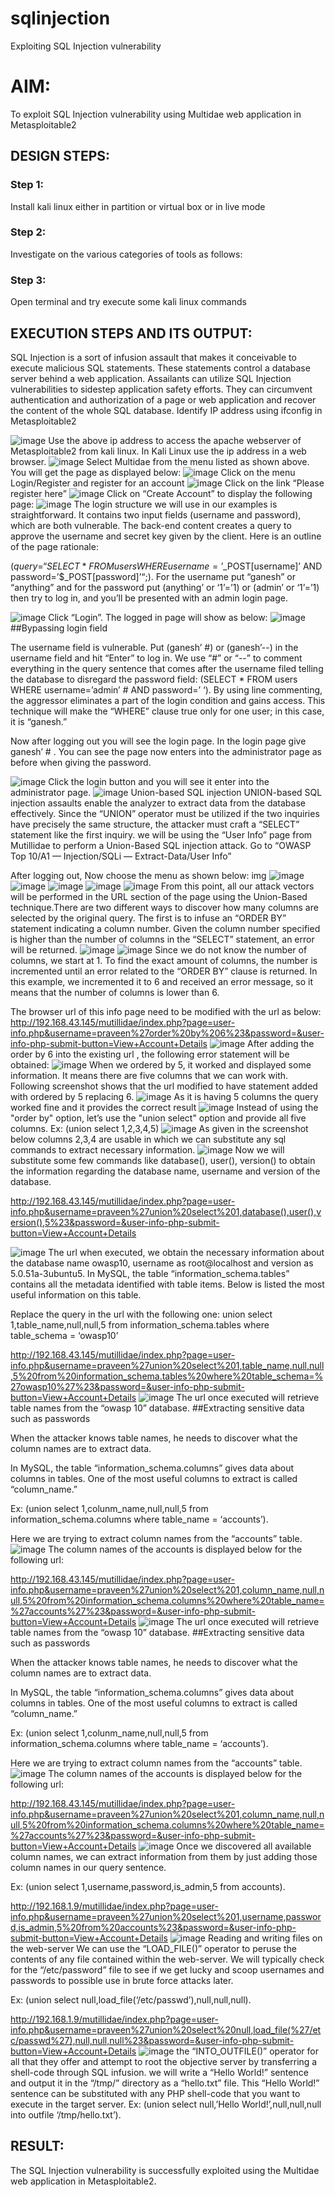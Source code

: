 # sqlinjection
Exploiting SQL Injection vulnerability

# AIM:
To exploit SQL Injection vulnerability using Multidae web application in Metasploitable2

## DESIGN STEPS:

### Step 1:

Install kali linux either in partition or virtual box or in live mode


### Step 2:

Investigate on the various categories of tools as follows:

### Step 3:

Open terminal and try execute some kali linux commands

## EXECUTION STEPS AND ITS OUTPUT:
SQL Injection is a sort of infusion assault that makes it conceivable to execute malicious SQL statements. These statements control a database server behind a web application. Assailants can utilize SQL Injection vulnerabilities to sidestep application safety efforts. They can circumvent authentication and authorization of a page or web application and recover the content of the whole SQL database. Identify IP address using ifconfig in Metasploitable2

![image](https://github.com/1808charitha/sqlinjection/assets/132996838/fcff12b8-2fac-4c61-b1bc-e92d5bb0be95)
Use the above ip address to access the apache webserver of Metasploitable2 from kali linux. In Kali Linux use the ip address in a web browser. 
![image](https://github.com/1808charitha/sqlinjection/assets/132996838/b76879fa-4a43-4d8f-b16f-4f2f31159979)
Select Multidae from the menu listed as shown above. You will get the page as displayed below:
![image](https://github.com/1808charitha/sqlinjection/assets/132996838/c1280ee0-adad-409e-bc71-7d79e99df9a1)
Click on the menu Login/Register and register for an account
![image](https://github.com/1808charitha/sqlinjection/assets/132996838/342afadd-8209-41ee-b110-955d18d1f9dd)
Click on the link “Please register here”
![image](https://github.com/1808charitha/sqlinjection/assets/132996838/e44d8f2a-58a7-41cd-aa87-44104c4f9b6c)
Click on “Create Account” to display the following page:
![image](https://github.com/1808charitha/sqlinjection/assets/132996838/4b4feb62-6691-4265-bb47-c639720bb930)
The login structure we will use in our examples is straightforward. It contains two input fields (username and password), which are both vulnerable. The back-end content creates a query to approve the username and secret key given by the client. Here is an outline of the page rationale:

($query = “SELECT * FROM users WHERE username=’$_POST[username]’ AND password=’$_POST[password]’“;). For the username put “ganesh” or “anything” and for the password put (anything’ or ‘1’=’1) or (admin’ or ‘1’=’1) then try to log in, and you’ll be presented with an admin login page.

![image](https://github.com/1808charitha/sqlinjection/assets/132996838/ade3a828-92d0-4f6d-94e4-00fad6808a6b)
Click “Login”. The logged in page will show as below:
![image](https://github.com/1808charitha/sqlinjection/assets/132996838/5950938d-b720-410e-ba3f-eef14b065fdc)
##Bypassing login field

The username field is vulnerable. Put (ganesh’ #) or (ganesh’--) in the username field and hit “Enter” to log in. We use “#” or “--” to comment everything in the query sentence that comes after the username filed telling the database to disregard the password field: (SELECT * FROM users WHERE username=’admin’ # AND password=’ ‘). By using line commenting, the aggressor eliminates a part of the login condition and gains access. This technique will make the “WHERE” clause true only for one user; in this case, it is “ganesh.”

Now after logging out you will see the login page. In the login page give ganesh’ # . You can see the page now enters into the administrator page as before when giving the password.

![image](https://github.com/1808charitha/sqlinjection/assets/132996838/eb69f220-af20-4bd3-aac9-45731f6623ba)
Click the login button and you will see it enter into the administrator page.
![image](https://github.com/1808charitha/sqlinjection/assets/132996838/58ea7d70-1a83-4ef1-9201-df9365199229)
Union-based SQL injection
UNION-based SQL injection assaults enable the analyzer to extract data from the database effectively. Since the “UNION” operator must be utilized if the two inquiries have precisely the same structure, the attacker must craft a “SELECT” statement like the first inquiry. we will be using the “User Info” page from Mutillidae to perform a Union-Based SQL injection attack. Go to “OWASP Top 10/A1 — Injection/SQLi — Extract-Data/User Info”

After logging out, Now choose the menu as shown below: img
![image](https://github.com/1808charitha/sqlinjection/assets/132996838/7dec9c8e-70e1-49b0-9997-748d45f81836)
![image](https://github.com/1808charitha/sqlinjection/assets/132996838/c3a3ca3d-6b73-4fac-aa62-7aa952d8cfa2)
![image](https://github.com/1808charitha/sqlinjection/assets/132996838/a7ea6b3c-10d0-4bb9-9985-934d2cf2b624)
![image](https://github.com/1808charitha/sqlinjection/assets/132996838/e6660171-7b81-40b3-8722-a22710700922)
![image](https://github.com/1808charitha/sqlinjection/assets/132996838/ccb96ae8-0976-43f0-bf12-442b0d1614e5)
From this point, all our attack vectors will be performed in the URL section of the page using the Union-Based technique.There are two different ways to discover how many columns are selected by the original query. The first is to infuse an “ORDER BY” statement indicating a column number. Given the column number specified is higher than the number of columns in the “SELECT” statement, an error will be returned.
![image](https://github.com/1808charitha/sqlinjection/assets/132996838/43c86048-1c5e-464b-a19c-2c2a2ff3d350)
![image](https://github.com/1808charitha/sqlinjection/assets/132996838/4d9bd9f4-e670-4a84-9b1b-2083b9177f8b)
Since we do not know the number of columns, we start at 1. To find the exact amount of columns, the number is incremented until an error related to the “ORDER BY” clause is returned. In this example, we incremented it to 6 and received an error message, so it means that the number of columns is lower than 6.

The browser url of this info page need to be modified with the url as below:
http://192.168.43.145/mutillidae/index.php?page=user-info.php&username=praveen%27order%20by%206%23&password=&user-info-php-submit-button=View+Account+Details
![image](https://github.com/1808charitha/sqlinjection/assets/132996838/e09c7e21-04dc-44a0-830e-ee3050ef1853)
After adding the order by 6 into the existing url , the following error statement will be obtained:
![image](https://github.com/1808charitha/sqlinjection/assets/132996838/40973f2a-4e71-4e86-8a77-bc924b923e38)
When we ordered by 5, it worked and displayed some information. It means there are five columns that we can work with. Following screenshot shows that the url modified to have statement added with ordered by 5 replacing 6.
![image](https://github.com/1808charitha/sqlinjection/assets/132996838/29d84c00-8fca-47f3-9cbf-6be038749af0)
As it is having 5 columns the query worked fine and it provides the correct result
![image](https://github.com/1808charitha/sqlinjection/assets/132996838/e44c1e18-013b-4df5-be49-721d0d54aea4)
Instead of using the "order by" option, let’s use the "union select" option and provide all five columns. Ex: (union select 1,2,3,4,5)
![image](https://github.com/1808charitha/sqlinjection/assets/132996838/9eb7e918-d3ce-4f18-9e1b-97fdbeb3fbde)
As given in the screenshot below columns 2,3,4 are usable in which we can substitute any sql commands to extract necessary information.
![image](https://github.com/1808charitha/sqlinjection/assets/132996838/c4863a6c-a2cb-4172-86a9-5680bbf7a05c)
Now we will substitute some few commands like database(), user(), version() to obtain the information regarding the database name, username and version of the database.

http://192.168.43.145/mutillidae/index.php?page=user-info.php&username=praveen%27union%20select%201,database(),user(),version(),5%23&password=&user-info-php-submit-button=View+Account+Details

![image](https://github.com/1808charitha/sqlinjection/assets/132996838/e88fc598-552d-4452-b166-74c6de989bdf)
The url when executed, we obtain the necessary information about the database name owasp10, username as root@localhost and version as 5.0.51a-3ubuntu5. In MySQL, the table “information_schema.tables” contains all the metadata identified with table items. Below is listed the most useful information on this table.

Replace the query in the url with the following one: union select 1,table_name,null,null,5 from information_schema.tables where table_schema = ‘owasp10’

http://192.168.43.145/mutillidae/index.php?page=user-info.php&username=praveen%27union%20select%201,table_name,null,null,5%20from%20information_schema.tables%20where%20table_schema=%27owasp10%27%23&password=&user-info-php-submit-button=View+Account+Details
![image](https://github.com/1808charitha/sqlinjection/assets/132996838/397dcc26-1e50-4a3d-a29c-925f1708255d)
The url once executed will retrieve table names from the “owasp 10” database. ##Extracting sensitive data such as passwords

When the attacker knows table names, he needs to discover what the column names are to extract data.

In MySQL, the table “information_schema.columns” gives data about columns in tables. One of the most useful columns to extract is called “column_name.”

Ex: (union select 1,colunm_name,null,null,5 from information_schema.columns where table_name = ‘accounts’).

Here we are trying to extract column names from the “accounts” table.
![image](https://github.com/1808charitha/sqlinjection/assets/132996838/4b2bc819-ead6-46e5-a2af-f0ad5f8c06b2)
The column names of the accounts is displayed below for the following url:

http://192.168.43.145/mutillidae/index.php?page=user-info.php&username=praveen%27union%20select%201,column_name,null,null,5%20from%20information_schema.columns%20where%20table_name=%27accounts%27%23&password=&user-info-php-submit-button=View+Account+Details
![image](https://github.com/1808charitha/sqlinjection/assets/132996838/af021188-9259-429b-8af2-e1e710eb6b45)
The url once executed will retrieve table names from the “owasp 10” database. ##Extracting sensitive data such as passwords

When the attacker knows table names, he needs to discover what the column names are to extract data.

In MySQL, the table “information_schema.columns” gives data about columns in tables. One of the most useful columns to extract is called “column_name.”

Ex: (union select 1,colunm_name,null,null,5 from information_schema.columns where table_name = ‘accounts’).

Here we are trying to extract column names from the “accounts” table.
![image](https://github.com/1808charitha/sqlinjection/assets/132996838/20d94dd5-486d-4b9d-ab2a-14f77c5f6a0c)
The column names of the accounts is displayed below for the following url:

http://192.168.43.145/mutillidae/index.php?page=user-info.php&username=praveen%27union%20select%201,column_name,null,null,5%20from%20information_schema.columns%20where%20table_name=%27accounts%27%23&password=&user-info-php-submit-button=View+Account+Details
![image](https://github.com/1808charitha/sqlinjection/assets/132996838/7a368f02-71ae-47bb-ae84-c12cfe7f624c)
Once we discovered all available column names, we can extract information from them by just adding those column names in our query sentence.

Ex: (union select 1,username,password,is_admin,5 from accounts).

http://192.168.1.9/mutillidae/index.php?page=user-info.php&username=praveen%27union%20select%201,username,password,is_admin,5%20from%20accounts%23&password=&user-info-php-submit-button=View+Account+Details
![image](https://github.com/1808charitha/sqlinjection/assets/132996838/d46483e0-2a60-43d3-81fe-968d19b6677d)
Reading and writing files on the web-server
We can use the “LOAD_FILE()” operator to peruse the contents of any file contained within the web-server. We will typically check for the “/etc/password” file to see if we get lucky and scoop usernames and passwords to possible use in brute force attacks later.

Ex: (union select null,load_file(‘/etc/passwd’),null,null,null).

http://192.168.1.9/mutillidae/index.php?page=user-info.php&username=praveen%27union%20select%20null,load_file(%27/etc/passwd%27),null,null,null%23&password=&user-info-php-submit-button=View+Account+Details
![image](https://github.com/1808charitha/sqlinjection/assets/132996838/14c40630-fcd7-4006-9e5b-ffc1c5317bbd)
the “INTO_OUTFILE()” operator for all that they offer and attempt to root the objective server by transferring a shell-code through SQL infusion. we will write a “Hello World!” sentence and output it in the “/tmp/” directory as a “hello.txt” file. This “Hello World!” sentence can be substituted with any PHP shell-code that you want to execute in the target server. Ex: (union select null,’Hello World!’,null,null,null into outfile ‘/tmp/hello.txt’).





## RESULT:
The SQL Injection vulnerability is successfully exploited using the Multidae web application in Metasploitable2.
